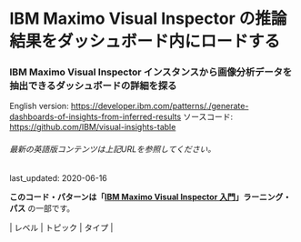 # IBM Maximo Visual Inspector の推論結果をダッシュボード内にロードする

### IBM Maximo Visual Inspector インスタンスから画像分析データを抽出できるダッシュボードの詳細を探る

English version: https://developer.ibm.com/patterns/./generate-dashboards-of-insights-from-inferred-results
  ソースコード: https://github.com/IBM/visual-insights-table

###### 最新の英語版コンテンツは上記URLを参照してください。
last_updated: 2020-06-16

 
**このコード・パターンは「[IBM Maximo Visual Inspector 入門](https://developer.ibm.com/jp/series/learning-path-powerai-vision)」ラーニング・パス** の一部です。

| レベル | トピック | タイプ |
